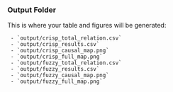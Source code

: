 ### Output Folder

This is where your table and figures will be generated:

     - `output/crisp_total_relation.csv` 
     - `output/crisp_results.csv`
     - `output/crisp_causal_map.png`
     - `output/crisp_full_map.png` 
     - `output/fuzzy_total_relation.csv`  
     - `output/fuzzy_results.csv`  
     - `output/fuzzy_causal_map.png`  
     - `output/fuzzy_full_map.png`  
